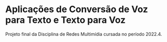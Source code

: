 # Aplicações de Conversão de Voz para Texto e Texto para Voz
Projeto final da Disciplina de Redes Multimídia cursada no período 2022.4.
